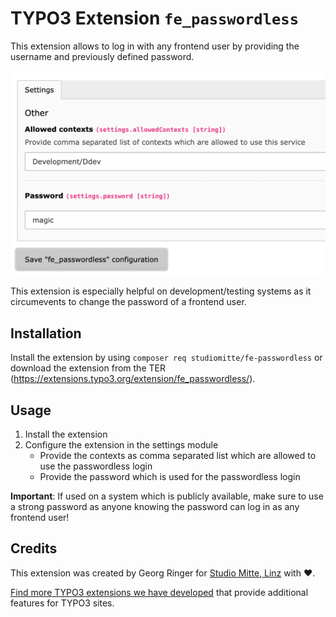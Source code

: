 # TYPO3 Extension `fe_passwordless`

This extension allows to log in with any frontend user by providing the username and previously defined password.

![settings.png](Resources/Public/Screenshots/settings.png)

This extension is especially helpful on development/testing systems as it circumevents to change the password of a frontend user.

## Installation

Install the extension by using `composer req studiomitte/fe-passwordless` or download the extension from the TER (https://extensions.typo3.org/extension/fe_passwordless/).

## Usage

1. Install the extension
2. Configure the extension in the settings module
   - Provide the contexts as comma separated list which are allowed to use the passwordless login
   - Provide the password which is used for the passwordless login

**Important**: If used on a system which is publicly available, make sure to use a strong password as anyone knowing the password can log in as any frontend user!


## Credits

This extension was created by Georg Ringer for [Studio Mitte, Linz](https://studiomitte.com) with ♥.

[Find more TYPO3 extensions we have developed](https://www.studiomitte.com/loesungen/typo3) that provide additional features for TYPO3 sites. 
